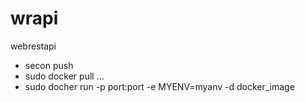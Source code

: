 # wrapi
webrestapi
+ secon push
+ sudo docker pull ...
+ sudo docher run -p port:port -e MYENV=myanv -d docker_image
